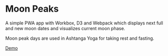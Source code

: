 Moon Peaks
====

A simple PWA app with Workbox, D3 and Webpack which displays next full and new moon dates and visualizes current moon phase.

Moon peak days are used in Ashtanga Yoga for taking rest and fasting.

[Demo](moon.komelin.com)
